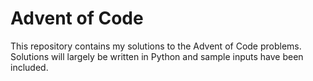 # Advent of Code

This repository contains my solutions to the Advent of Code problems. Solutions will largely be written in Python and sample inputs have been included.
